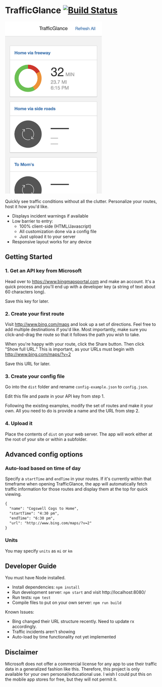 # TrafficGlance [![Build Status](https://travis-ci.org/jayfinch/trafficglance-reactjs.svg?branch=master)](https://travis-ci.org/jayfinch/trafficglance-reactjs)

<img src="https://raw.githubusercontent.com/jayfinch/trafficglance-reactjs/master/src/images/screenshot.png" width="320" height="568">

Quickly see traffic conditions without all the clutter. Personalize your routes, host it how you'd like.

* Displays incident warnings if available
* Low barrier to entry:
	* 100% client-side (HTML/Javascript)
	* All customization done via a config file
	* Just upload it to your server
* Responsive layout works for any device

## Getting Started

### 1. Get an API key from Microsoft

Head over to https://www.bingmapsportal.com and make an account. It's a quick process and you'll end up with a developer key (a string of text about 60 characters long).

Save this key for later.

### 2. Create your first route

Visit http://www.bing.com/maps and look up a set of directions. Feel free to add multiple destinations if you'd like. Most importantly, make sure you click-and-drag the route so that it follows the path you wish to take.

When you're happy with your route, click the Share button. Then click "Show full URL." This is important, as your URLs must begin with http://www.bing.com/maps/?v=2

Save this URL for later.

### 3. Create your config file

Go into the `dist` folder and rename `config-example.json` to `config.json`.

Edit this file and paste in your API key from step 1.

Following the existing examples, modify the set of routes and make it your own. All you need to do is provide a name and the URL from step 2.

### 4. Upload it

Place the contents of `dist` on your web server. The app will work either at the root of your site or within a subfolder.

## Advanced config options

### Auto-load based on time of day

Specify a `startTime` and `endTime` in your routes. If it's currently within that timeframe when opening TrafficGlance, the app will automatically fetch traffic information for those routes and display them at the top for quick viewing.

	{
	  "name": "Cogswell Cogs to Home",
	  "startTime": "4:30 pm",
	  "endTime": "6:30 pm",
	  "url": "http://www.bing.com/maps/?v=2"
	}

### Units
You may specify `units` as `mi` or `km`

## Developer Guide
You must have Node installed.
* Install dependencies: `npm install`
* Run development server: `npm start` and visit http://localhost:8080/
* Run tests: `npm test`
* Compile files to put on your own server: `npm run build`

Known Issues:
* Bing changed their URL structure recently. Need to update rx accordingly.
* Traffic incidents aren't showing
* Auto-load by time functionality not yet implemented


## Disclaimer

Microsoft does not offer a commercial license for any app to use their traffic data in a generalized fashion like this. Therefore, this project is only available for your own personal/educational use. I wish I could put this on the mobile app stores	for free, but they will not permit it.
